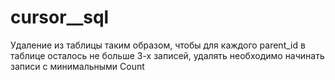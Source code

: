 # cursor__sql
Удаление из таблицы таким образом, чтобы для каждого parent_id в таблице осталось не больше 3-х записей, удалять необходимо начинать записи с минимальными Count
